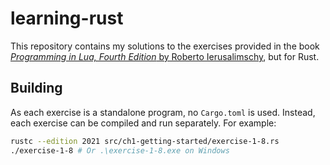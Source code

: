 # learning-rust

This repository contains my solutions to the exercises provided in the book
[*Programming in Lua, Fourth Edition* by Roberto
Ierusalimschy](https://www.lua.org/pil/#4ed), but for Rust.

## Building

As each exercise is a standalone program, no `Cargo.toml` is used. Instead,
each exercise can be compiled and run separately. For example:
```bash
rustc --edition 2021 src/ch1-getting-started/exercise-1-8.rs
./exercise-1-8 # Or .\exercise-1-8.exe on Windows
```
